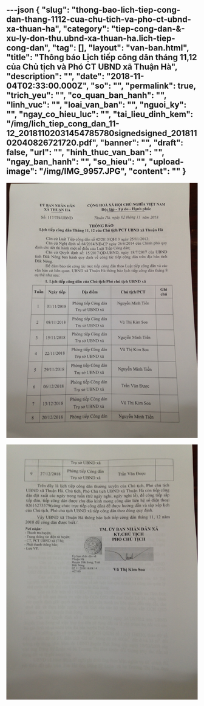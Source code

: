 ---json
{
    "slug": "thong-bao-lich-tiep-cong-dan-thang-1112-cua-chu-tich-va-pho-ct-ubnd-xa-thuan-ha",
    "category": "tiep-cong-dan-&-xu-ly-don-thu.ubnd-xa-thuan-ha.lich-tiep-cong-dan",
    "tag": [],
    "layout": "van-ban.html",
    "title": "Thông báo Lịch tiếp công dân tháng 11,12 của Chủ tịch và Phó CT UBND xã Thuận Hà",
    "description": "",
    "date": "2018-11-04T02:33:00.000Z",
    "so": "",
    "permalink": true,
    "trich_yeu": "",
    "co_quan_ban_hanh": "",
    "linh_vuc": "",
    "loai_van_ban": "",
    "nguoi_ky": "",
    "ngay_co_hieu_luc": "",
    "tai_lieu_dinh_kem": "/img/lich_tiep_cong_dan_11-12_20181102031454785780signedsigned_20181102040826721720.pdf",
    "banner": "",
    "draft": false,
    "url": "",
    "hinh_thuc_van_ban": "",
    "ngay_ban_hanh": "",
    "so_hieu": "",
    "upload-image": "/img/IMG_9957.JPG",
    "__content__": ""
}
---
<p><img alt="" src="/img/IMG_9956.JPG" /></p>

<p><img alt="" src="/img/IMG_9957.JPG" /></p>
